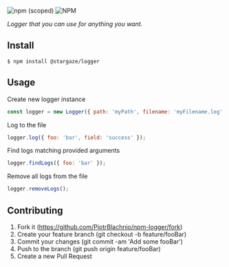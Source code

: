 ![npm (scoped)](https://img.shields.io/npm/v/@stargaze/logger)  ![NPM](https://img.shields.io/npm/l/@stargaze/logger)

*Logger that you can use for anything you want.*

## Install
```
$ npm install @stargaze/logger
```

## Usage
Create new logger instance
```js
const logger = new Logger({ path: 'myPath', filename: 'myFilename.log' });
```

Log to the file
```js
logger.log({ foo: 'bar', field: 'success' });
```

Find logs matching provided arguments
```js
logger.findLogs({ foo: 'bar' });
```

Remove all logs from the file
```js
logger.removeLogs();
```

## Contributing
1. Fork it (https://github.com/PiotrBlachnio/npm-logger/fork)
1. Create your feature branch (git checkout -b feature/fooBar)
1. Commit your changes (git commit -am 'Add some fooBar')
1. Push to the branch (git push origin feature/fooBar)
1. Create a new Pull Request